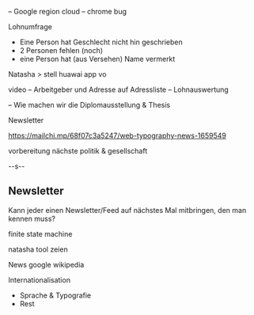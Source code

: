 – Google region cloud
– chrome bug

Lohnumfrage
  * Eine Person hat Geschlecht nicht hin geschrieben
  * 2 Personen fehlen (noch)
  * eine Person hat (aus Versehen) Name vermerkt

Natasha > stell huawai app vo

video
– Arbeitgeber und Adresse auf Adressliste
– Lohnauswertung

– Wie machen wir die Diplomausstellung & Thesis

Newsletter

https://mailchi.mp/68f07c3a5247/web-typography-news-1659549

vorbereitung nächste politik & gesellschaft

--s--
## Newsletter

Kann jeder einen Newsletter/Feed auf nächstes Mal mitbringen, den man kennen muss?

finite state machine


natasha tool zeien

News
  google
  wikipedia

Internationalisation
  * Sprache & Typografie
  * Rest
